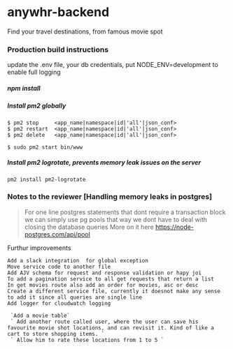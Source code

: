 
# anywhr-backend
Find your travel destinations, from famous movie spot

### Production build instructions
update the .env file, your db credentials, put NODE_ENV=development to enable full logging

##### npm install

##### Install pm2 globally
```
$ pm2 stop     <app_name|namespace|id|'all'|json_conf>
$ pm2 restart  <app_name|namespace|id|'all'|json_conf>
$ pm2 delete   <app_name|namespace|id|'all'|json_conf>
```
`$ sudo pm2 start bin/www`

##### Install pm2 logrotate, prevents memory leak issues on the server
`pm2 install pm2-logrotate`


### Notes to the reviewer [Handling memory leaks in postgres]
> For one line postgres statements that dont require a transaction block we can simply use pg pools 
> that way we dont have to deal with closing the database queries
> More on it here
> https://node-postgres.com/api/pool



Furthur improvements
```
Add a slack integration  for global exception
Move service code to another file
Add AJV schema for request and response validation or hapy joi
To add a pagination service to all get requests that return a list
In get movies route also add an order for movies, asc or desc
Create a different service file, currently it doesnot make any sense to add it since all queries are single line
Add logger for cloudwatch logging

 `Add a movie table`
 ` Add another route called user, where the user can save his favourite movie shot locations, and can revisit it. Kind of like a cart to store shopping items. ` 
 ` Allow him to rate these locations from 1 to 5 `
```